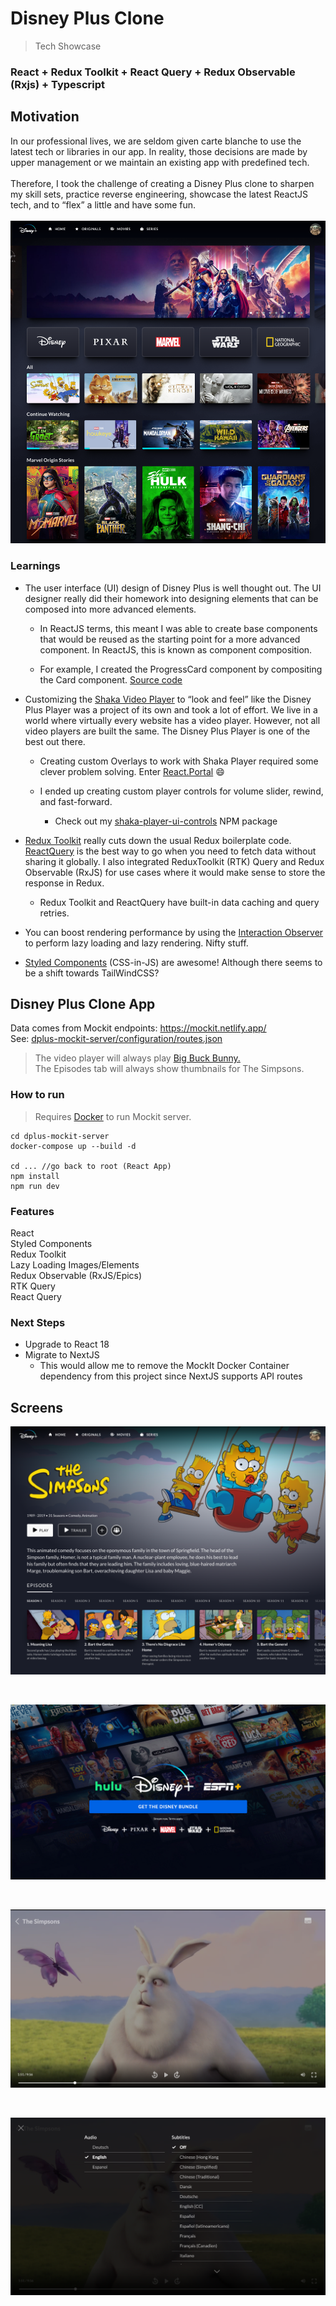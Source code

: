 # Disney Plus Clone

> Tech Showcase

### React + Redux Toolkit + React Query + Redux Observable (Rxjs) + Typescript

## Motivation

In our professional lives, we are seldom given carte blanche to use the latest tech or libraries in our app. In reality, those decisions are made by upper management or we maintain an existing app with predefined tech.
<br /><br />
Therefore, I took the challenge of creating a Disney Plus clone to sharpen my skill sets, practice reverse engineering, showcase the latest ReactJS tech, and to “flex” a little and have some fun.
<br /><br />
![screenshot](/disney-plus-clone-main.png?raw=true)

### Learnings

- The user interface (UI) design of Disney Plus is well thought out. The UI designer really did their homework into designing elements that can be composed into more advanced elements.

  - In ReactJS terms, this meant I was able to create base components that would be reused as the starting point for a more advanced component. In ReactJS, this is known as component composition.

  - For example, I created the ProgressCard component by compositing the Card component. [Source code](https://github.com/patricktran/disney-plus-clone/tree/main/src/components/card)

- Customizing the [Shaka Video Player](https://github.com/shaka-project/shaka-player) to “look and feel” like the Disney Plus Player was a project of its own and took a lot of effort. We live in a world where virtually every website has a video player. However, not all video players are built the same. The Disney Plus Player is one of the best out there.

  - Creating custom Overlays to work with Shaka Player required some clever problem solving. Enter [React.Portal](https://reactjs.org/docs/portals.html) 😄

  - I ended up creating custom player controls for volume slider, rewind, and fast-forward.

    - Check out my [shaka-player-ui-controls](https://www.npmjs.com/package/shaka-player-ui-controls) NPM package

- [Redux Toolkit](https://redux-toolkit.js.org/) really cuts down the usual Redux boilerplate code. [ReactQuery](https://react-query-v3.tanstack.com/overview) is the best way to go when you need to fetch data without sharing it globally. I also integrated ReduxToolkit (RTK) Query and Redux Observable (RxJS) for use cases where it would make sense to store the response in Redux.

  - Redux Toolkit and ReactQuery have built-in data caching and query retries.

- You can boost rendering performance by using the [Interaction Observer](https://developer.mozilla.org/en-US/docs/Web/API/Intersection_Observer_API) to perform lazy loading and lazy rendering. Nifty stuff.

- [Styled Components](https://styled-components.com/) (CSS-in-JS) are awesome! Although there seems to be a shift towards TailWindCSS?

## Disney Plus Clone App

Data comes from Mockit endpoints: https://mockit.netlify.app/  
See: [dplus-mockit-server/configuration/routes.json](https://github.com/patricktran/disney-plus-clone/blob/main/dplus-mockit-server/configuration/routes.json)

> The video player will always play [Big Buck Bunny.](https://en.wikipedia.org/wiki/Big_Buck_Bunny) <br/> The Episodes tab will always show thumbnails for The Simpsons.

### How to run

> Requires [Docker](https://www.docker.com/products/docker-desktop/) to run Mockit server.

```console
cd dplus-mockit-server
docker-compose up --build -d

cd ... //go back to root (React App)
npm install
npm run dev
```

### Features

React  
Styled Components  
Redux Toolkit  
Lazy Loading Images/Elements  
Redux Observable (RxJS/Epics)  
RTK Query  
React Query

### Next Steps

- Upgrade to React 18
- Migrate to NextJS
  - This would allow me to remove the MockIt Docker Container dependency from this project since NextJS supports API routes

## Screens

![screenshot](/disney-plus-clone-detail.png?raw=true)

<br />

![screenshot](/disney-plus-clone-intro.png?raw=true)

<br />

![screenshot](/disney-plus-clone-video-player.png?raw=true)

<br />

![screenshot](/disney-plus-clone-video-player-overlay.png?raw=true)
